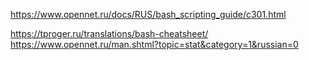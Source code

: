 https://www.opennet.ru/docs/RUS/bash_scripting_guide/c301.html


https://tproger.ru/translations/bash-cheatsheet/
https://www.opennet.ru/man.shtml?topic=stat&category=1&russian=0
